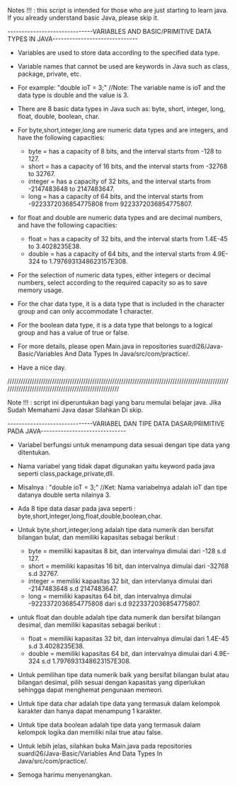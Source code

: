 Notes !!! : this script is intended for those who are just starting to learn java. If you already understand basic Java, please skip it.

------------------------------VARIABLES AND BASIC/PRIMITIVE DATA TYPES IN JAVA------------------------------

- Variables are used to store data according to the specified data type.

- Variable names that cannot be used are keywords in Java such as class, package, private, etc.

- For example: "double ioT = 3;" //Note: The variable name is ioT and the data type is double and the value is 3.

- There are 8 basic data types in Java such as: byte, short, integer, long, float, double, boolean, char.

- For byte,short,integer,long are numeric data types and are integers, and have the following capacities:
  
  * byte = has a capacity of 8 bits, and the interval starts from -128 to 127.
  * short = has a capacity of 16 bits, and the interval starts from -32768 to 32767.
  * integer = has a capacity of 32 bits, and the interval starts from -2147483648 to 2147483647.
  * long = has a capacity of 64 bits, and the interval starts from -9223372036854775808 from 9223372036854775807.
  
- for float and double are numeric data types and are decimal numbers, and have the following capacities:

  * float = has a capacity of 32 bits, and the interval starts from 1.4E-45 to 3.4028235E38.
  * double = has a capacity of 64 bits, and the interval starts from 4.9E-324 to 1.7976931348623157E308.
  
- For the selection of numeric data types, either integers or decimal numbers, select according to the required capacity so as to save memory usage.

- For the char data type, it is a data type that is included in the character group and can only accommodate 1 character.

- For the boolean data type, it is a data type that belongs to a logical group and has a value of true or false.

- For more details, please open Main.java in repositories suardi26/Java-Basic/Variables And Data Types In Java/src/com/practice/.

- Have a nice day.
 
/////////////////////////////////////////////////////////////////////////////////////////////////////////////////////////////////////////////////////

Note !!! : script ini diperuntukan bagi yang baru memulai belajar java. Jika Sudah Memahami Java dasar Silahkan Di skip.

------------------------------VARIABEL DAN TIPE DATA DASAR/PRIMITIVE PADA JAVA------------------------------

- Variabel berfungsi untuk menampung data sesuai dengan tipe data yang ditentukan.

- Nama variabel yang tidak dapat digunakan yaitu keyword pada java seperti class,package,private,dll.

- Misalnya : "double ioT = 3;" //Ket: Nama variabelnya adalah ioT dan tipe datanya double serta nilainya 3.

- Ada 8 tipe data dasar pada java seperti : byte,short,integer,long,float,double,boolean,char.

- Untuk byte,short,integer,long adalah tipe data numerik dan bersifat bilangan bulat, dan memiliki kapasitas sebagai berikut :
		
	* byte = memiliki kapasitas 8 bit, dan intervalnya dimulai dari -128 s.d 127.
	* short = memiliki kapasitas 16 bit, dan intervalnya dimulai dari -32768 s.d 32767.
	* integer = memiliki kapasitas 32 bit, dan intervlanya dimulai dari -2147483648 s.d 2147483647.
	* long = memiliki kapasitas 64 bit, dan intervalnya dimulai -9223372036854775808 dari s.d 9223372036854775807.

- untuk float dan double adalah tipe data numerik dan bersifat bilangan desimal, dan memiliki kapasitas sebagai berikut :
	
	* float = memiliki kapasitas 32 bit, dan intervalnya dimulai dari 1.4E-45 s.d 3.4028235E38.
	* double = memiliki kapasitas 64 bit, dan intervalnya dimulai dari 4.9E-324 s.d 1.7976931348623157E308.

- Untuk pemilihan tipe data numerik baik yang bersifat bilangan bulat atau bilangan desimal, pilih sesuai dengan kapasitas yang diperlukan sehingga dapat menghemat pengunaan memeori.

- Untuk tipe data char adalah tipe data yang termasuk dalam kelompok karakter dan hanya dapat menampung 1 karakter.

- Untuk tipe data boolean adalah tipe data yang termasuk dalam kelompok logika dan memiliki nilai true atau false.

- Untuk lebih jelas, silahkan buka Main.java pada repositories suardi26/Java-Basic/Variables And Data Types In Java/src/com/practice/.

- Semoga harimu menyenangkan.

